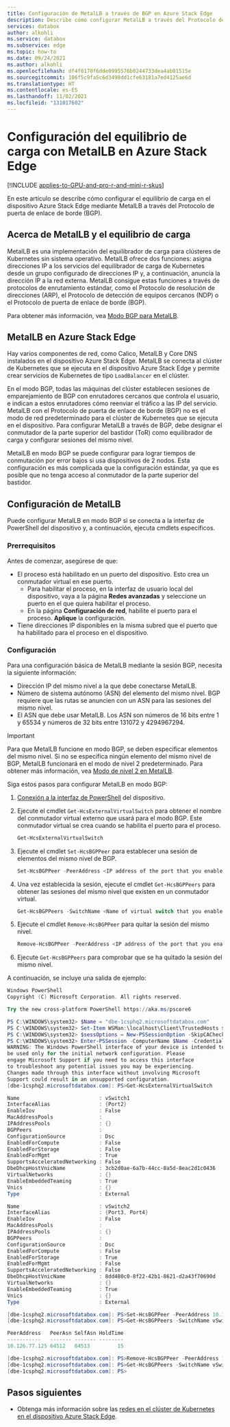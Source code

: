 ```yaml
---
title: Configuración de MetalLB a través de BGP en Azure Stack Edge
description: Describe cómo configurar MetalLB a través del Protocolo de puerta de enlace de borde para el equilibrio de carga en el dispositivo Azure Stack Edge.
services: databox
author: alkohli
ms.service: databox
ms.subservice: edge
ms.topic: how-to
ms.date: 09/24/2021
ms.author: alkohli
ms.openlocfilehash: df4f0170f6dde0995576b0244733dea4ab01515e
ms.sourcegitcommit: 106f5c9fa5c6d3498dd1cfe63181a7ed4125ae6d
ms.translationtype: HT
ms.contentlocale: es-ES
ms.lasthandoff: 11/02/2021
ms.locfileid: "131017602"
---
```

# <a name="configure-load-balancing-with-metallb-on-your-azure-stack-edge"></a>Configuración del equilibrio de carga con MetalLB en Azure Stack Edge

[!INCLUDE [applies-to-GPU-and-pro-r-and-mini-r-skus](../../includes/azure-stack-edge-applies-to-gpu-pro-r-mini-r-sku.md)]

En este artículo se describe cómo configurar el equilibrio de carga en el dispositivo Azure Stack Edge mediante MetalLB a través del Protocolo de puerta de enlace de borde (BGP). 

## <a name="about-metallb-and-load-balancing"></a>Acerca de MetalLB y el equilibrio de carga

MetalLB es una implementación del equilibrador de carga para clústeres de Kubernetes sin sistema operativo. MetalLB ofrece dos funciones: asigna direcciones IP a los servicios del equilibrador de carga de Kubernetes desde un grupo configurado de direcciones IP y, a continuación, anuncia la dirección IP a la red externa. MetalLB consigue estas funciones a través de protocolos de enrutamiento estándar, como el Protocolo de resolución de direcciones (ARP), el Protocolo de detección de equipos cercanos (NDP) o el Protocolo de puerta de enlace de borde (BGP). 

Para obtener más información, vea [Modo BGP para MetalLB](https://metallb.universe.tf/configuration/#bgp-configuratioN).

## <a name="metallb-on-azure-stack-edge"></a>MetalLB en Azure Stack Edge

Hay varios componentes de red, como Calico, MetalLB y Core DNS instalados en el dispositivo Azure Stack Edge. MetalLB se conecta al clúster de Kubernetes que se ejecuta en el dispositivo Azure Stack Edge y permite crear servicios de Kubernetes de tipo `LoadBalancer` en el clúster.

En el modo BGP, todas las máquinas del clúster establecen sesiones de emparejamiento de BGP con enrutadores cercanos que controla el usuario, e indican a estos enrutadores cómo reenviar el tráfico a las IP del servicio. MetalLB con el Protocolo de puerta de enlace de borde (BGP) no es el modo de red predeterminado para el clúster de Kubernetes que se ejecuta en el dispositivo. Para configurar MetalLB a través de BGP, debe designar el conmutador de la parte superior del bastidor (ToR) como equilibrador de carga y configurar sesiones del mismo nivel. 

MetalLB en modo BGP se puede configurar para lograr tiempos de conmutación por error bajos si usa dispositivos de 2 nodos. Esta configuración es más complicada que la configuración estándar, ya que es posible que no tenga acceso al conmutador de la parte superior del bastidor.

## <a name="configure-metallb"></a>Configuración de MetalLB

Puede configurar MetalLB en modo BGP si se conecta a la interfaz de PowerShell del dispositivo y, a continuación, ejecuta cmdlets específicos.

### <a name="prerequisites"></a>Prerrequisitos

Antes de comenzar, asegúrese de que:
- El proceso está habilitado en un puerto del dispositivo. Esto crea un conmutador virtual en ese puerto. 
    - Para habilitar el proceso, en la interfaz de usuario local del dispositivo, vaya a la página **Redes avanzadas** y seleccione un puerto en el que quiera habilitar el proceso. 
    - En la página **Configuración de red**, habilite el puerto para el proceso. **Aplique** la configuración.
- Tiene direcciones IP disponibles en la misma subred que el puerto que ha habilitado para el proceso en el dispositivo. 

### <a name="configuration"></a>Configuración

Para una configuración básica de MetalLB mediante la sesión BGP, necesita la siguiente información:

- Dirección IP del mismo nivel a la que debe conectarse MetalLB.
- Número de sistema autónomo (ASN) del elemento del mismo nivel. BGP requiere que las rutas se anuncien con un ASN para las sesiones del mismo nivel.
- El ASN que debe usar MetalLB. Los ASN son números de 16 bits entre 1 y 65534 y números de 32 bits entre 131072 y 4294967294.

> [!IMPORTANT]
> Para que MetalLB funcione en modo BGP, se deben especificar elementos del mismo nivel. Si no se especifica ningún elemento del mismo nivel de BGP, MetalLB funcionará en el modo de nivel 2 predeterminado. Para obtener más información, vea [Modo de nivel 2 en MetalLB](https://metallb.universe.tf/concepts/layer2/). 


Siga estos pasos para configurar MetalLB en modo BGP:

1. [Conexión a la interfaz de PowerShell](azure-stack-edge-gpu-connect-powershell-interface.md#connect-to-the-powershell-interface) del dispositivo.
 
1. Ejecute el cmdlet `Get-HcsExternalVirtualSwitch` para obtener el nombre del conmutador virtual externo que usará para el modo BGP. Este conmutador virtual se crea cuando se habilita el puerto para el proceso.

    ```powershell
    Get-HcsExternalVirtualSwitch
    ```
1. Ejecute el cmdlet `Set-HcsBGPPeer` para establecer una sesión de elementos del mismo nivel de BGP.

    ```powershell
    Set-HcsBGPPeer -PeerAddress <IP address of the port that you enabled for compute> -PeerAsn <ASN for the peer> -SelfAsn <Your ASN> -SwitchName <Name of virtual switch on the port enabled for compute> -HoldTimeInSeconds <Optional hold time in seconds> 
    ```
1. Una vez establecida la sesión, ejecute el cmdlet `Get-HcsBGPPeers` para obtener las sesiones del mismo nivel que existen en un conmutador virtual.

    ```powershell
    Get-HcsBGPPeers -SwitchName <Name of virtual switch that you enabled for compute>
    ```
1. Ejecute el cmdlet `Remove-HcsBGPPeer` para quitar la sesión del mismo nivel. 

    ```powershell
    Remove-HcsBGPPeer -PeerAddress <IP address of the port that you enabled for compute> -SwitchName <Name of virtual switch on the port enabled for compute>
    ```
1. Ejecute `Get-HcsBGPPeers` para comprobar que se ha quitado la sesión del mismo nivel.

A continuación, se incluye una salida de ejemplo: 

```powershell
Windows PowerShell
Copyright (C) Microsoft Corporation. All rights reserved.

Try the new cross-platform PowerShell https://aka.ms/pscore6

PS C:\WINDOWS\system32> $Name = "dbe-1csphq2.microsoftdatabox.com"
PS C:\WINDOWS\system32> Set-Item WSMan:\localhost\Client\TrustedHosts $Name -Concatenate -Force
PS C:\WINDOWS\system32> $sessOptions = New-PSSessionOption -SkipCACheck -SkipCNCheck -SkipRevocationCheck
PS C:\WINDOWS\system32> Enter-PSSession -ComputerName $Name -Credential ~\EdgeUser -ConfigurationName Minishell -UseSSL -SessionOption $sessOptions
WARNING: The Windows PowerShell interface of your device is intended to
be used only for the initial network configuration. Please
engage Microsoft Support if you need to access this interface
to troubleshoot any potential issues you may be experiencing.
Changes made through this interface without involving Microsoft
Support could result in an unsupported configuration.
[dbe-1csphq2.microsoftdatabox.com]: PS>Get-HcsExternalVirtualSwitch

Name                          : vSwitch1
InterfaceAlias                : {Port2}
EnableIov                     : False
MacAddressPools               :
IPAddressPools                : {}
BGPPeers                      :
ConfigurationSource           : Dsc
EnabledForCompute             : False
EnabledForStorage             : False
EnabledForMgmt                : True
SupportsAcceleratedNetworking : False
DbeDhcpHostVnicName           : 3cb2d0ae-6a7b-44cc-8a5d-8eac2d1c0436
VirtualNetworks               : {}
EnableEmbeddedTeaming         : True
Vnics                         : {}
Type                          : External

Name                          : vSwitch2
InterfaceAlias                : {Port3, Port4}
EnableIov                     : False
MacAddressPools               :
IPAddressPools                : {}
BGPPeers                      :
ConfigurationSource           : Dsc
EnabledForCompute             : False
EnabledForStorage             : True
EnabledForMgmt                : False
SupportsAcceleratedNetworking : False
DbeDhcpHostVnicName           : 8dd480c0-8f22-42b1-8621-d2a43f70690d
VirtualNetworks               : {}
EnableEmbeddedTeaming         : True
Vnics                         : {}
Type                          : External

[dbe-1csphq2.microsoftdatabox.com]: PS>Set-HcsBGPPeer -PeerAddress 10.126.77.125 -PeerAsn 64512 -SelfAsn 64513 -SwitchName vSwitch1 -HoldTimeInSeconds 15
[dbe-1csphq2.microsoftdatabox.com]: PS>Get-HcsBGPPeers -SwitchName vSwitch1

PeerAddress   PeerAsn SelfAsn HoldTime
-----------   ------- ------- --------
10.126.77.125 64512   64513         15

[dbe-1csphq2.microsoftdatabox.com]: PS>Remove-HcsBGPPeer -PeerAddress 10.126.77.125 -SwitchName vSwitch1
[dbe-1csphq2.microsoftdatabox.com]: PS>Get-HcsBGPPeers -SwitchName vSwitch1
[dbe-1csphq2.microsoftdatabox.com]: PS>
```

## <a name="next-steps"></a>Pasos siguientes

- Obtenga más información sobre las [redes en el clúster de Kubernetes en el dispositivo Azure Stack Edge](azure-stack-edge-gpu-kubernetes-networking.md).
